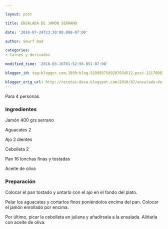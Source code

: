 ```yaml
---

layout: post

title: ENSALADA DE JAMÓN SERRANO

date: '2010-07-24T23:30:00.000-07:00'

author: Smurf Dad

categories:
- Carnes y derivados

modified_time: '2016-03-16T01:52:56.851-07:00'

blogger_id: tag:blogger.com,1999:blog-5299957599287034512.post-1217090773707217437

blogger_orig_url: http://recetas-desa.blogspot.com/2010/07/ensalada-de-jamon-serrano.html
---
```


Para 4 personas.

<h3>Ingredientes</h3>

Jamón 400 grs serrano

Aguacates 2

Ajo 2 dientes

Cebolleta 2

Pan 16 lonchas finas y tostadas

Aceite de oliva

<h3>Preparación</h3>

Colocar el pan tostado y untarlo con el ajo en el fondo del plato.

Pelar los aguacates y cortarlos finos poniéndolos encima del pan. Colocar el jamón enrollado por encima.

Por último, picar la cebolleta en juliana y añadírsela a la ensalada. Aliñarla con aceite de oliva.

